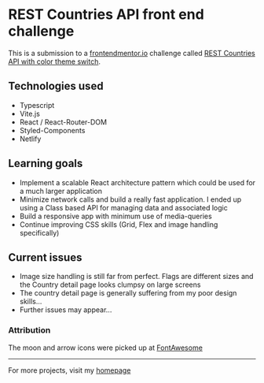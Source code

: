 # REST Countries API front end challenge

This is a submission to a [frontendmentor.io](https://frontendmentor.io) challenge called [REST Countries API with color theme switch](https://www.frontendmentor.io/challenges/rest-countries-api-with-color-theme-switcher-5cacc469fec04111f7b848ca).

## Technologies used

- Typescript
- Vite.js
- React / React-Router-DOM
- Styled-Components
- Netlify

## Learning goals

- Implement a scalable React architecture pattern which could be used for a much larger application
- Minimize network calls and build a really fast application. I ended up using a Class based API for managing data and associated logic
- Build a responsive app with minimum use of media-queries
- Continue improving CSS skills (Grid, Flex and image handling specifically)

## Current issues

- Image size handling is still far from perfect. Flags are different sizes and the Country detail page looks clumpsy on large screens
- The country detail page is generally suffering from my poor design skills...
- Further issues may appear...

### Attribution

The moon and arrow icons were picked up at [FontAwesome](https://fontawesome.com/license)

---

For more projects, visit my [homepage](https://martinlundqvist.se/)
